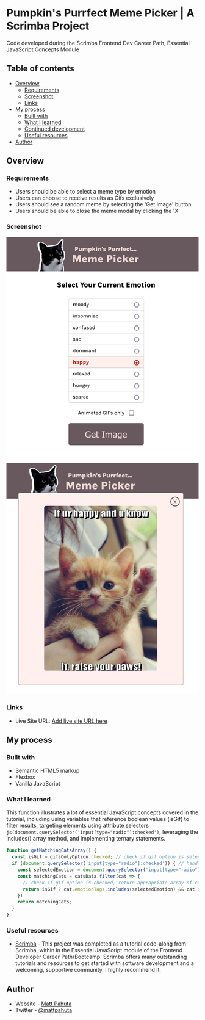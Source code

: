 # Pumpkin's Purrfect Meme Picker | A Scrimba Project

Code developed during the Scrimba Frontend Dev Career Path, Essential JavaScript Concepts Module

## Table of contents

- [Overview](#overview)
  - [Requirements](#requirements)
  - [Screenshot](#screenshot)
  - [Links](#links)
- [My process](#my-process)
  - [Built with](#built-with)
  - [What I learned](#what-i-learned)
  - [Continued development](#continued-development)
  - [Useful resources](#useful-resources)
- [Author](#author)

## Overview

### Requirements

- Users should be able to select a meme type by emotion
- Users can choose to receive results as Gifs exclusively
- Users should see a random meme by selecting the 'Get Image' button
- Users should be able to close the meme modal by clicking the 'X'

### Screenshot

![project screenshot](./images/project-ss-01.png)
![project screenshot](./images/project-ss-02.png)


### Links

- Live Site URL: [Add live site URL here](https://your-live-site-url.com)

## My process

### Built with

- Semantic HTML5 markup
- Flexbox
- Vanilla JavaScript


### What I learned

This function illustrates a lot of essential JavaScript concepts covered in the tutorial, including using variables that reference boolean values (isGif) to filter results, targeting elements using attribute selectors ```js(document.querySelector('input[type="radio"]:checked')```, leveraging the includes() array method, and implementing ternary statements.

```js
function getMatchingCatsArray() {
  const isGif = gifsOnlyOption.checked; // check if gif option is selected
  if (document.querySelector('input[type="radio"]:checked')) { // handle clicks if no emotion selected
    const selectedEmotion = document.querySelector('input[type="radio"]:checked').value;
    const matchingCats = catsData.filter(cat => {
      // check if gif option is checked, return appropriate array of cat memes
      return isGif ? cat.emotionTags.includes(selectedEmotion) && cat.isGif : cat.emotionTags.includes(selectedEmotion);
    })
    return matchingCats;
  }
}
``` 

### Useful resources

- [Scrimba](https://www.scrimba.com) - This project was completed as a tutorial code-along from Scrimba, within in the Essential JavaScript module of the Frontend Developer Career Path/Bootcamp. Scrimba offers many outstanding tutorials and resources to get started with software development and a welcoming, supportive community. I highly recommend it. 


## Author

- Website - [Matt Pahuta](https://www.mattpahuta.com)
- Twitter - [@mattpahuta](https://www.twitter.com/MattPahuta)

